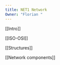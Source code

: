 ```yaml
---
title: NET1 Network
Owner: "Florian "
---
```

[[Intro]]

[[ISO-OSI]]

[[Structures]]

[[Network components]]

